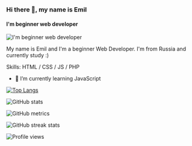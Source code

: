 ### Hi there 👋, my name is Emil
#### I'm beginner web developer
![I'm beginner web developer](https://media.giphy.com/media/ZDTbix65Me1YDNLDF3/giphy.gif)

My name is Emil and I'm a beginner Web Developer. I'm from Russia and currently study :)

Skills: HTML / CSS / JS / PHP

- 🌱 I’m currently learning JavaScript 

[![Top Langs](https://github-readme-stats.vercel.app/api/top-langs/?username=emilburganov)](https://github.com/anuraghazra/github-readme-stats)

![GitHub stats](https://github-readme-stats.vercel.app/api?username=emilburganov&show_icons=true)  

![GitHub metrics](https://metrics.lecoq.io/emilburganov)  

![GitHub streak stats](https://streak-stats.demolab.com/?user=emilburganov)  

![Profile views](https://gpvc.arturio.dev/emilburganov)  
